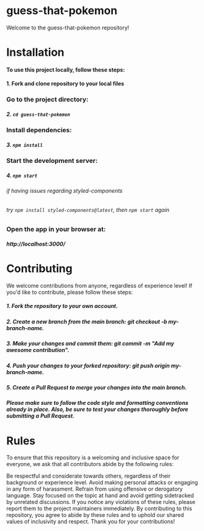 # guess-that-pokemon
Welcome to the guess-that-pokemon repository! 

# Installation
#### To use this project locally, follow these steps:

#### 1. Fork and clone repository to your local files

### Go to the project directory:
##### 2. `cd guess-that-pokemon`

### Install dependencies:
##### 3. `npm install`

### Start the development server:
##### 4. `npm start`

###### if having issues regarding styled-components
###### try `npm install styled-components@latest`, then `npm start` again

### Open the app in your browser at:
##### http://localhost:3000/

# Contributing
We welcome contributions from anyone, regardless of experience level! If you'd like to contribute, please follow these steps:

##### 1. Fork the repository to your own account.
##### 2. Create a new branch from the main branch: git checkout -b my-branch-name.
##### 3. Make your changes and commit them: git commit -m "Add my awesome contribution".
##### 4. Push your changes to your forked repository: git push origin my-branch-name.
##### 5. Create a Pull Request to merge your changes into the main branch.
##### Please make sure to follow the code style and formatting conventions already in place. Also, be sure to test your changes thoroughly before submitting a Pull Request.

# Rules
To ensure that this repository is a welcoming and inclusive space for everyone, we ask that all contributors abide by the following rules:

Be respectful and considerate towards others, regardless of their background or experience level.
Avoid making personal attacks or engaging in any form of harassment.
Refrain from using offensive or derogatory language.
Stay focused on the topic at hand and avoid getting sidetracked by unrelated discussions.
If you notice any violations of these rules, please report them to the project maintainers immediately.
By contributing to this repository, you agree to abide by these rules and to uphold our shared values of inclusivity and respect. Thank you for your contributions!

